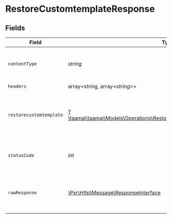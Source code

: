 # RestoreCustomtemplateResponse


## Fields

| Field                                                                                                                                                 | Type                                                                                                                                                  | Required                                                                                                                                              | Description                                                                                                                                           | Example                                                                                                                                               |
| ----------------------------------------------------------------------------------------------------------------------------------------------------- | ----------------------------------------------------------------------------------------------------------------------------------------------------- | ----------------------------------------------------------------------------------------------------------------------------------------------------- | ----------------------------------------------------------------------------------------------------------------------------------------------------- | ----------------------------------------------------------------------------------------------------------------------------------------------------- |
| `contentType`                                                                                                                                         | *string*                                                                                                                                              | :heavy_check_mark:                                                                                                                                    | HTTP response content type for this operation                                                                                                         |                                                                                                                                                       |
| `headers`                                                                                                                                             | array<string, array<*string*>>                                                                                                                        | :heavy_check_mark:                                                                                                                                    | N/A                                                                                                                                                   |                                                                                                                                                       |
| `restorecustomtemplate`                                                                                                                               | [?\taamai\taamai\Models\Operations\RestoreCustomtemplateRestorecustomtemplate](../../Models/Operations/RestoreCustomtemplateRestorecustomtemplate.md) | :heavy_minus_sign:                                                                                                                                    | OK                                                                                                                                                    | {<br/>"status": "success",<br/>"message": "Restored Successfully"<br/>}                                                                               |
| `statusCode`                                                                                                                                          | *int*                                                                                                                                                 | :heavy_check_mark:                                                                                                                                    | HTTP response status code for this operation                                                                                                          |                                                                                                                                                       |
| `rawResponse`                                                                                                                                         | [\Psr\Http\Message\ResponseInterface](https://www.php-fig.org/psr/psr-7/#33-psrhttpmessageresponseinterface)                                          | :heavy_check_mark:                                                                                                                                    | Raw HTTP response; suitable for custom response parsing                                                                                               |                                                                                                                                                       |